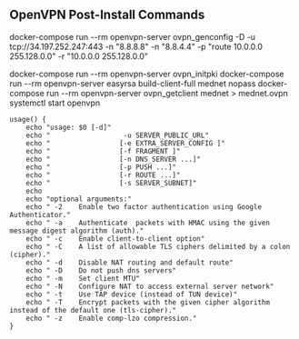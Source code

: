 ## OpenVPN Post-Install Commands

docker-compose run --rm openvpn-server ovpn_genconfig -D -u tcp://34.197.252.247:443 -n "8.8.8.8" -n "8.8.4.4" -p "route 10.0.0.0 255.128.0.0" -r "10.0.0.0 255.128.0.0"

docker-compose run --rm openvpn-server ovpn_initpki
docker-compose run --rm openvpn-server easyrsa build-client-full mednet nopass
docker-compose run --rm openvpn-server ovpn_getclient mednet > mednet.ovpn
systemctl start openvpn


```
usage() {
    echo "usage: $0 [-d]"
    echo "                  -u SERVER_PUBLIC_URL"
    echo "                 [-e EXTRA_SERVER_CONFIG ]"
    echo "                 [-f FRAGMENT ]"
    echo "                 [-n DNS_SERVER ...]"
    echo "                 [-p PUSH ...]"
    echo "                 [-r ROUTE ...]"
    echo "                 [-s SERVER_SUBNET]"
    echo
    echo "optional arguments:"
    echo " -2    Enable two factor authentication using Google Authenticator."
    echo " -a    Authenticate  packets with HMAC using the given message digest algorithm (auth)."
    echo " -c    Enable client-to-client option"
    echo " -C    A list of allowable TLS ciphers delimited by a colon (cipher)."
    echo " -d    Disable NAT routing and default route"
    echo " -D    Do not push dns servers"
    echo " -m    Set client MTU"
    echo " -N    Configure NAT to access external server network"
    echo " -t    Use TAP device (instead of TUN device)"
    echo " -T    Encrypt packets with the given cipher algorithm instead of the default one (tls-cipher)."
    echo " -z    Enable comp-lzo compression."
}
```
